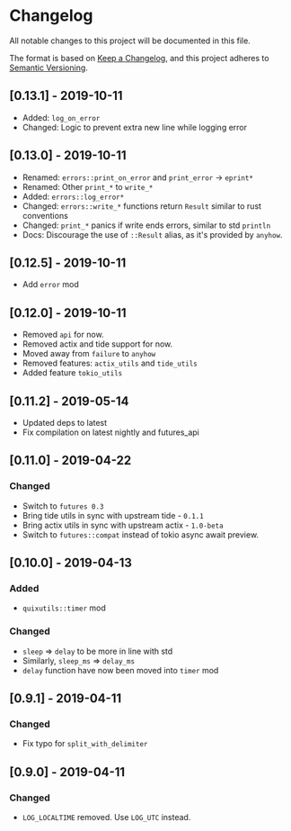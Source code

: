 # Changelog

All notable changes to this project will be documented in this file.

The format is based on [Keep a Changelog](https://keepachangelog.com/en/1.0.0/),
and this project adheres to [Semantic Versioning](https://semver.org/spec/v2.0.0.html).

## [0.13.1] - 2019-10-11

- Added: `log_on_error`
- Changed: Logic to prevent extra new line while logging error

## [0.13.0] - 2019-10-11

- Renamed: `errors::print_on_error` and `print_error` -> `eprint*`
- Renamed: Other `print_*` to `write_*`
- Added: `errors::log_error*`
- Changed: `errors::write_*` functions return `Result` similar to rust conventions
- Changed: `print_*` panics if write ends errors, similar to std `println`
- Docs: Discourage the use of `::Result` alias, as it's provided by `anyhow`.

## [0.12.5] - 2019-10-11

- Add `error` mod

## [0.12.0] - 2019-10-11

- Removed `api` for now.
- Removed actix and tide support for now.
- Moved away from `failure` to `anyhow`
- Removed features: `actix_utils` and `tide_utils`
- Added feature `tokio_utils`

## [0.11.2] - 2019-05-14

- Updated deps to latest
- Fix compilation on latest nightly and futures_api

## [0.11.0] - 2019-04-22

### Changed

- Switch to `futures 0.3`
- Bring tide utils in sync with upstream tide - `0.1.1`
- Bring actix utils in sync with upstream actix - `1.0-beta`
- Switch to `futures::compat` instead of tokio async await preview.

## [0.10.0] - 2019-04-13

### Added

- `quixutils::timer` mod

### Changed

- `sleep` => `delay` to be more in line with std
- Similarly, `sleep_ms` => `delay_ms`
- `delay` function have now been moved into `timer` mod

## [0.9.1] - 2019-04-11

### Changed

- Fix typo for `split_with_delimiter`

## [0.9.0] - 2019-04-11

### Changed

- `LOG_LOCALTIME` removed. Use `LOG_UTC` instead.